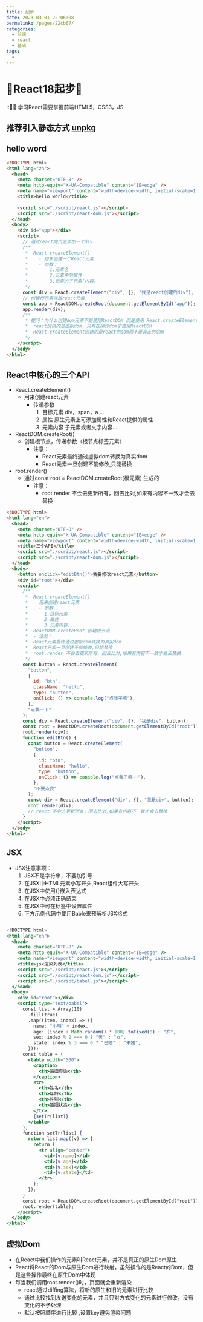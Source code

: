 ```yaml
---
title: 起步
date: 2023-03-01 22:06:08
permalink: /pages/22cb67/
categories:
  - 前端
  - react
  - 基础
tags:
  - 
---
```


# :tada:React18起步:tada:

:::tipping_hand_man: 学习React需要掌握前端HTML5，CSS3，JS

##  推荐引入静态方式 [unpkg](https://unpkg.com/)

## hello word

```html
<!DOCTYPE html>
<html lang="zh">
  <head>
    <meta charset="UTF-8" />
    <meta http-equiv="X-UA-Compatible" content="IE=edge" />
    <meta name="viewport" content="width=device-width, initial-scale=1.0" />
    <title>hello world</title>
      
    <script src="./script/react.js"></script>
    <script src="./script/react-dom.js"></script>
  </head>
  <body>
    <div id="app"></div>
    <script>
      // 通过react向页面添加一个div
      /**
       *  React.createElement()
       *    - 用来创建一个React元素
       *    - 参数：
       *        1.元素名
       *        2.元素中的属性
       *        3.元素的子元素(内容)
       */
      const div = React.createElement("div", {}, "我是react创建的div");
      // 创建根元素存放react元素
      const app = ReactDOM.createRoot(document.getElementById("app"));
      app.render(div);
      /**
       * 提问：为什么创建dom元素不是使用ReactDOM 而是使用 React.createElement
       *  react提供的是虚拟dom，只有在操作dom才使用ReactDOM
       *  React.createElement创建的是react的dom而不是真正的dom
       */
    </script>
  </body>
</html>

```



##  React中核心的三个API

+ React.createElement()
  + 用来创建react元素
    + 传递参数
      1. 目标元素 div，span，a ...
      2. 属性 原生元素上可添加属性和React提供的属性
      3. 元素内容 子元素或者文字内容...
+ ReactDOM.createRoot()
  + 创建根节点，传递参数（根节点标签元素）
    + 注意：
      + React元素最终通过虚拟dom转换为真实dom
      + React元素一旦创建不能修改,只能替换
+ root.render()
  + 通过const root =  ReactDOM.createRoot(根元素) 生成的
    + 注意：
      + root.render 不会去更新所有，回去比对,如果有内容不一致才会去替换

```html
<!DOCTYPE html>
<html lang="en">
  <head>
    <meta charset="UTF-8" />
    <meta http-equiv="X-UA-Compatible" content="IE=edge" />
    <meta name="viewport" content="width=device-width, initial-scale=1.0" />
    <title>三个API</title>
    <script src="./script/react.js"></script>
    <script src="./script/react-dom.js"></script>
  </head>
  <body>
    <button onclick="editBtn()">我要修改react元素</button>
    <div id="root"></div>
    <script>
      /**
       *  React.createElement()
       *    用来创建react元素
       *    - 参数
       *      1.目标元素
       *      2.属性
       *      3.元素内容...
       *  ReactDOM.createRoot 创建根节点
       *  - 注意：
       *  React元素最终通过虚拟dom转换为真实dom
       *  React元素一旦创建不能修改,只能替换
       *  root.render 不会去更新所有，回去比对,如果有内容不一致才会去替换
       */
      const button = React.createElement(
        "button",
        {
          id: "btn",
          className: "hello",
          type: "button",
          onClick: () => console.log("点我干嘛"),
        },
        "点我一下"
      );
      const div = React.createElement("div", {}, "我是div", button);
      const root = ReactDOM.createRoot(document.getElementById("root"));
      root.render(div);
      function editBtn() {
        const button = React.createElement(
          "button",
          {
            id: "btn",
            className: "hello",
            type: "button",
            onClick: () => console.log("点我干嘛~~"),
          },
          "不要点我"
        );
        const div = React.createElement("div", {}, "我是div", button);
        root.render(div);
        // react 不会去更新所有，回去比对,如果有内容不一致才会去替换
      }
    </script>
  </body>
</html>

```

##  JSX

+ JSX注意事项：
  1. JSX不是字符串，不要加引号
  2. 在JSX中HTML元素小写开头,React组件大写开头
  3. 在JSX中使用{}嵌入表达式
  4. 在JSX中必须正确结束
  5. 在JSX中可在标签中设置属性
  6. 下方示例代码中使用Bable来预解析JSX格式

```jsx

<!DOCTYPE html>
<html lang="en">
  <head>
    <meta charset="UTF-8" />
    <meta http-equiv="X-UA-Compatible" content="IE=edge" />
    <meta name="viewport" content="width=device-width, initial-scale=1.0" />
    <title>jsx渲染列表</title>
    <script src="./script/react.js"></script>
    <script src="./script/react-dom.js"></script>
    <script src="./script/babel.js"></script>
  </head>
  <body>
    <div id="root"></div>
    <script type="text/babel">
      const list = Array(10)
        .fill(true)
        .map((item, index) => ({
          name: "小明" + index,
          age: (index + Math.random() * 100).toFixed(0) + "岁",
          sex: index % 2 === 0 ? "男" : "女",
          state: index % 3 === 0 ? "已婚" : "未婚",
        }));
      const table = (
        <table width="500">
          <caption>
            <th>婚姻查询</th>
          </caption>
          <tr>
            <th>姓名</th>
            <th>年龄</th>
            <th>性别</th>
            <th>婚姻状态</th>
          </tr>
          {setTr(list)}
        </table>
      );
      function setTr(list) {
        return list.map((v) => {
          return (
            <tr align="center">
              <td>{v.name}</td>
              <td>{v.age}</td>
              <td>{v.sex}</td>
              <td>{v.state}</td>
            </tr>
          );
        });
      }
      const root = ReactDOM.createRoot(document.getElementById("root"));
      root.render(table);
    </script>
  </body>
</html>

```

##  虚拟Dom

+ 在React中我们操作的元素叫React元素，并不是真正的原生Dom原生
+ React将React的Dom与原生Dom进行映射，虽然操作的是React的Dom，但是这些操作最终在原生Dom中体现
+ 每当我们调用root.render()时，页面就会重新渲染
  + react通过diffing算法，将新的原生和旧的元素进行比较
  + 通过比较找到发送变化的元素，并且只对方式变化的元素进行修改，没有变化的不予处理
  + 默认按照顺序进行比较 ,设置key避免渲染问题

